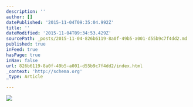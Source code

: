 ```yaml
---
description: ''
author: []
datePublished: '2015-11-04T09:35:04.992Z'
title: ''
dateModified: '2015-11-04T09:34:53.429Z'
sourcePath: _posts/2015-11-04-826b6119-8a0f-49b5-a001-d55b9c7f4dd2.md
published: true
inFeed: true
hasPage: true
inNav: false
url: 826b6119-8a0f-49b5-a001-d55b9c7f4dd2/index.html
_context: 'http://schema.org'
_type: Article

---
```

![](https://the-grid-user-content.s3-us-west-2.amazonaws.com/1fb37715-9650-4281-a893-ad6fde6c4200.png)